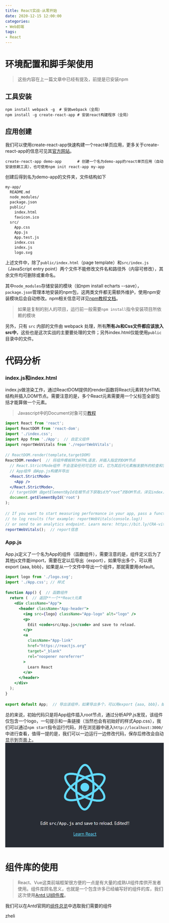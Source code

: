 ```yaml
---
title: React实战-从零开始
date: 2020-12-15 12:00:00
categories: 
- Web前端
tags:
- React
---
```


# 环境配置和脚手架使用
> 这些内容在上一篇文章中已经有提及，前提是已安装npm
## 工具安装
```
npm install webpack -g  # 安装webpack（全局）
npm install -g create-react-app # 安装react构建程序（全局）
```
## 应用创建
我们可以使用create-react-app快速构建一个react单页应用，更多关于create-react-app的信息可见其[官方网站](https://create-react-app.bootcss.com)。
```
create-react-app demo-app       # 创建一个名为demo-app的react单页应用（自动安装依赖工具），也可使用npm init react-app my-app
```
创建后得到名为demo-app的文件夹，文件结构如下
```
my-app/
  README.md
  node_modules/
  package.json
  public/
    index.html
    favicon.ico
  src/
    App.css
    App.js
    App.test.js
    index.css
    index.js
    logo.svg
```
上述文件中，除了`public/index.html`（page template）和`src/index.js`（JavaScript entry point）两个文件不能修改文件名和路径外（内容可修改），其余文件均可删除或重命名。

其中`node_modules`存储安装的模块（如npm install echarts --save），`package.json`管理本地安装的npm包，这两类文件都无需额外维护，使用npm安装模块后会自动修改。npm相关信息可详见[npm教程文档](https://cloud.tencent.com/developer/section/1490235)。
> 如果是复制的别人的项目，运行前一般需要`npm install`指令安装项目所依赖的模块

另外，只有 `src` 内部的文件由 webpack 处理，所有**所有Js和Css文件都应该放入 src中**，这些也是这次实战的主要要处理的文件；另外index.html仅能使用`public`目录中的文件。
# 代码分析
### index.js和index.html
index.js做渲染工作，通过ReactDOM提供的render函数将React元素转为HTML结构并插入DOM节点。需要注意的是，多个React元素需要用一个父标签全部包括才能算做一个元素。

> Javascript中的Document对象可见[教程](https://www.w3school.com.cn/jsref/dom_obj_document.asp)
```jsx
import React from 'react';
import ReactDOM from 'react-dom';
import './index.css';
import App from './App';  // 自定义组件
import reportWebVitals from './reportWebVitals';

// ReactDOM.render(template,targetDOM)
ReactDOM.render(  // 将组件模板转为HTML语言，并插入指定的DOM节点
  // React.StrictMode组件 不会渲染任何可见的 UI。它为其后代元素触发额外的检查和警告
  // App组件 由App.js构建并导出
  <React.StrictMode>  
    <App />   
  </React.StrictMode>,
  // targetDOM 由getElementById在根节点下获取id为“root”的DOM节点，详见index.html
  document.getElementById('root')
);

// If you want to start measuring performance in your app, pass a function
// to log results (for example: reportWebVitals(console.log))
// or send to an analytics endpoint. Learn more: https://bit.ly/CRA-vitals
reportWebVitals();  // report信息
```
### App.js
App.js定义了一个名为App的组件（函数组件），需要注意的是，组件定义后为了其他js文件能import，需要在定以后导出（export），如果导出多个，可以用export {aaa, bbb}，如果是从一个文件中导出一个组件，那就需要用default。

```jsx
import logo from './logo.svg';
import './App.css'; // 样式

function App() {  // 函数组件
  return (  // 返回**一个**React元素
    <div className="App">
      <header className="App-header">
        <img src={logo} className="App-logo" alt="logo" />
        <p>
          Edit <code>src/App.js</code> and save to reload.
        </p>
        <a
          className="App-link"
          href="https://reactjs.org"
          target="_blank"
          rel="noopener noreferrer"
        >
          Learn React
        </a>
      </header>
    </div>
  );
}

export default App;  // 导出该组件，如果导出多个，可以用export {aaa, bbb}，如果是从一个文件中导出一个组件，那就需要用default
```
总的来说，初始代码只是将App组件插入root节点，通过分析APP.js发现，该组件仅包含一个logo，一句提示和一条链接（当然也会有初始好的样式App.css），我们可以通过`npm start`指令运行代码，并在浏览器中进入`http://localhost:3000/`中进行查看，值得一提的是，我们可以一边运行一边修改代码，保存后修改会自动显示到页面上。
![Edited Page](/img/React实战_从零开始_editedPage.png)
# 组件库的使用
>React、Vue这类前端框架很方便的一点是有大量的成熟UI组件库供开发者使用。组件库顾名思义，也就是一个包含许多已经编写好的组件的库，我们这次使用[Antd UI组件库](https://ant.design/docs/react/introduce-cn)。

我们可以在Antd官网的[组件总览](https://ant.design/components/overview-cn/)中选取我们需要的组件

zheli


